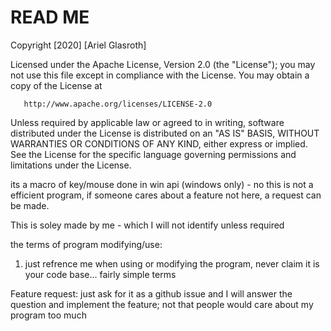 # READ ME


   Copyright [2020] [Ariel Glasroth]

   Licensed under the Apache License, Version 2.0 (the "License");
   you may not use this file except in compliance with the License.
   You may obtain a copy of the License at

       http://www.apache.org/licenses/LICENSE-2.0

   Unless required by applicable law or agreed to in writing, software
   distributed under the License is distributed on an "AS IS" BASIS,
   WITHOUT WARRANTIES OR CONDITIONS OF ANY KIND, either express or implied.
   See the License for the specific language governing permissions and
   limitations under the License.


its a macro of key/mouse done in win api (windows only) - no this is not a efficient program, if someone cares about a feature not here, a request can be made.

This is soley made by me - which I will not identify unless required

the terms of program modifying/use:
1. just refrence me when using or modifying the program, never claim it is your code base... fairly simple terms


Feature request: just ask for it as a github issue and I will answer the question and implement the feature; not that people would care about my program too much 
